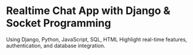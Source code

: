# Realtime Chat App with Django & Socket Programming

Using Django, Python, JavaScript, SQL, HTML
Highlight real-time features, authentication, and database integration.
